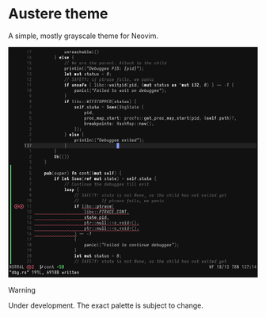 # Austere theme

A simple, mostly grayscale theme for Neovim.

![Neovim preview](images/preview.png)

> [!WARNING]
> Under development. The exact palette is subject to change.

